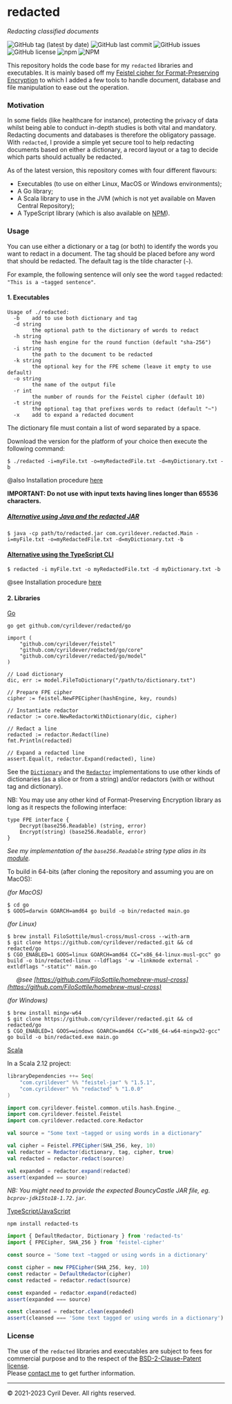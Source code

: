# redacted
_Redacting classified documents_

![GitHub tag (latest by date)](https://img.shields.io/github/v/tag/cyrildever/redacted)
![GitHub last commit](https://img.shields.io/github/last-commit/cyrildever/redacted)
![GitHub issues](https://img.shields.io/github/issues/cyrildever/redacted)
![GitHub license](https://img.shields.io/github/license/cyrildever/redacted)
![npm](https://img.shields.io/npm/dw/redacted-ts)
![NPM](https://img.shields.io/npm/l/redacted-ts)

This repository holds the code base for my `redacted` libraries and executables.
It is mainly based off my [Feistel cipher for Format-Preserving Encryption](https://github.com/cyrildever/feistel) to which I added a few tools to handle document, database and file manipulation to ease out the operation.

### Motivation

In some fields (like healthcare for instance), protecting the privacy of data whilst being able to conduct in-depth studies is both vital and mandatory. Redacting documents and databases is therefore the obligatory passage.
With `redacted`, I provide a simple yet secure tool to help redacting documents based on either a dictionary, a record layout or a tag to decide which parts should actually be redacted.

As of the latest version, this repository comes with four different flavours:
* Executables (to use on either Linux, MacOS or Windows environments);
* A Go library;
* A Scala library to use in the JVM (which is not yet available on Maven Central Repository);
* A TypeScript library (which is also available on [NPM](https://www.npmjs.com/package/redacted-ts)).


### Usage

You can use either a dictionary or a tag (or both) to identify the words you want to redact in a document.
The tag should be placed before any word that should be redacted. The default tag is the tilde character (`~`).

For example, the following sentence will only see the word `tagged` redacted: `"This is a ~tagged sentence"`.

#### 1. Executables

```
Usage of ./redacted:
  -b    add to use both dictionary and tag
  -d string
        the optional path to the dictionary of words to redact
  -h string
        the hash engine for the round function (default "sha-256")
  -i string
        the path to the document to be redacted
  -k string
        the optional key for the FPE scheme (leave it empty to use default)
  -o string
        the name of the output file
  -r int
        the number of rounds for the Feistel cipher (default 10)
  -t string
        the optional tag that prefixes words to redact (default "~")
  -x    add to expand a redacted document
```
The dictionary file must contain a list of word separated by a space.

Download the version for the platform of your choice then execute the following command:
```console
$ ./redacted -i=myFile.txt -o=myRedactedFile.txt -d=myDictionary.txt -b
```

@also Installation procedure [here](go/INSTALL.md)

__IMPORTANT: Do not use with input texts having lines longer than 65536 characters.__

##### <u>Alternative using Java and the redacted JAR</u>

```console
$ java -cp path/to/redacted.jar com.cyrildever.redacted.Main -i=myFile.txt -o=myRedactedFile.txt -d=myDictionary.txt -b
```

#### <u>Alternative using the TypeScript CLI</u>

```console
$ redacted -i myFile.txt -o myRedactedFile.txt -d myDictionary.txt -b
```

@see Installation procedure [here](ts/cli/README.md)

#### 2. Libraries

<u>Go</u>

```console
go get github.com/cyrildever/redacted/go
```

```golang
import (
    "github.com/cyrildever/feistel"
    "github.com/cyrildever/redacted/go/core"
    "github.com/cyrildever/redacted/go/model"
)

// Load dictionary
dic, err := model.FileToDictionary("/path/to/dictionary.txt")

// Prepare FPE cipher
cipher := feistel.NewFPECipher(hashEngine, key, rounds)

// Instantiate redactor
redactor := core.NewRedactorWithDictionary(dic, cipher)

// Redact a line
redacted := redactor.Redact(line)
fmt.Println(redacted)

// Expand a redacted line
assert.Equal(t, redactor.Expand(redacted), line)
```
See the [`Dictionary`](model/dictionary.go) and the [`Redactor`](core/redactor.go) implementations to use other kinds of dictionaries (as a slice or from a string) and/or redactors (with or without tag and dictionary).

NB: You may use any other kind of Format-Preserving Encryption library as long as it respects the following interface:
```golang
type FPE interface {
    Decrypt(base256.Readable) (string, error)
    Encrypt(string) (base256.Readable, error)
}
```
_See my implementation of the `base256.Readable` string type alias in its [module](https://github.com/cyrildever/feistel/common/utils/base256)._

To build in 64-bits (after cloning the repository and assuming you are on MacOS):

_(for MacOS)_
```console
$ cd go
$ GOOS=darwin GOARCH=amd64 go build -o bin/redacted main.go
```

_(for Linux)_
```console
$ brew install FiloSottile/musl-cross/musl-cross --with-arm
$ git clone https://github.com/cyrildever/redacted.git && cd redacted/go
$ CGO_ENABLED=1 GOOS=linux GOARCH=amd64 CC="x86_64-linux-musl-gcc" go build -o bin/redacted-linux --ldflags '-w -linkmode external -extldflags "-static"' main.go
```
&ensp;&ensp;&ensp;_@see [https://github.com/FiloSottile/homebrew-musl-cross](https://github.com/FiloSottile/homebrew-musl-cross)_

_(for Windows)_
```console
$ brew install mingw-w64
$ git clone https://github.com/cyrildever/redacted.git && cd redacted/go
$ CGO_ENABLED=1 GOOS=windows GOARCH=amd64 CC="x86_64-w64-mingw32-gcc" go build -o bin/redacted.exe main.go
```


<u>Scala</u>

In a Scala 2.12 project:
```sbt
libraryDependencies ++= Seq(
    "com.cyrildever" %% "feistel-jar" % "1.5.1",
    "com.cyrildever" %% "redacted" % "1.0.0"
)
```

```scala
import com.cyrildever.feistel.common.utils.hash.Engine._
import com.cyrildever.feistel.Feistel
import com.cyrildever.redacted.core.Redactor

val source = "Some text ~tagged or using words in a dictionary"

val cipher = Feistel.FPECipher(SHA_256, key, 10)
val redactor = Redactor(dictionary, tag, cipher, true)
val redacted = redactor.redact(source)

val expanded = redactor.expand(redacted)
assert(expanded == source)
```

_NB: You might need to provide the expected BouncyCastle JAR file, eg. `bcprov-jdk15to18-1.72.jar`._


<u>TypeScript/JavaScript</u>

```console
npm install redacted-ts
```

```typescript
import { DefaultRedactor, Dictionary } from 'redacted-ts'
import { FPECipher, SHA_256 } from 'feistel-cipher'

const source = 'Some text ~tagged or using words in a dictionary'

const cipher = new FPECipher(SHA_256, key, 10)
const redactor = DefaultRedactor(cipher)
const redacted = redactor.redact(source)

const expanded = redactor.expand(redacted)
assert(expanded === source)

const cleansed = redactor.clean(expanded)
assert(cleansed === 'Some text tagged or using words in a dictionary')
```

### License

The use of the `redacted` libraries and executables are subject to fees for commercial purpose and to the respect of the [BSD-2-Clause-Patent license](LICENSE). \
Please [contact me](mailto:cdever@pep-s.com) to get further information.


<hr />
&copy; 2021-2023 Cyril Dever. All rights reserved.
